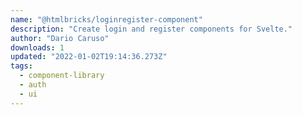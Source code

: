 ```yaml
---
name: "@htmlbricks/loginregister-component"
description: "Create login and register components for Svelte."
author: "Dario Caruso"
downloads: 1
updated: "2022-01-02T19:14:36.273Z"
tags: 
  - component-library
  - auth
  - ui
---
```

